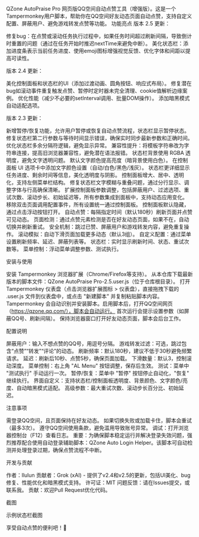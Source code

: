 QZone AutoPraise Pro
网页版QQ空间自动点赞工具（增强版）。这是一个Tampermonkey用户脚本，帮助你在QQ空间好友动态页面自动点赞，支持自定义配置、屏蔽用户、避免游戏转发点赞等功能。
功能亮点
版本 2.5 更新：

修复bug：在点赞或滚动任务执行过程中，如果任务时间超过刷新间隔，导致倒计时重置的问题（通过在任务开始时推迟nextTime来避免中断）。
美化状态栏：添加进度条表示当前任务进度、使用emoji图标增强视觉反馈、优化字体和间距以提高可读性。

版本 2.4 更新：

美化控制面板和状态栏的UI（添加过渡动画、圆角按钮、响应式布局）。
修复潜在bug如滚动事件重复触发点赞、暂停时定时器未完全清理、cookie值解析边缘案例。
优化性能（减少不必要的setInterval调用、批量DOM操作）。
添加暗黑模式自动适配选项。

版本 2.3 更新：

新增暂停/恢复功能，允许用户暂停或恢复自动点赞流程，状态栏显示暂停状态。
修复状态栏第二行参数与等待时间显示错误，确保实时同步最新参数和正确时间。
优化状态栏多余分隔符逻辑，避免显示异常。
兼容性提升：将模板字符串改为字符串连接，提高旧浏览器兼容性，避免潜在语法报错。
状态栏背景使用 RGBA 透明度，避免文字透明问题。
默认文字颜色提高亮度（暗背景使用白色）。
在控制面板 UI 选项卡中添加文字颜色设置（自动/白色/黑色/浅灰）。
状态栏更详细显示任务进度、剩余时间等信息，美化透明度与阴影。
控制面板增大、居中、透明化，支持左侧菜单栏结构。
修复状态栏文字模糊与重叠问题，通过分行显示、调整字体与行高确保清晰。
扩展控制面板参数调整，包括屏蔽用户、过滤选项、重试次数、滚动步长、初始延迟等，所有参数集成到面板中，支持动态应用变化。
移除双击页面调用配置事件，所有设置统一通过控制面板。
控制面板默认隐藏，通过点击浮动按钮打开。
自动点赞：每隔指定时间（默认180秒）刷新页面并点赞可见动态。
页面检测：通过点赞元素检测是否在好友动态页面，如果不在，自动切换并刷新重试。
安全机制：跳过已赞、屏蔽用户和游戏转发内容，避免重复操作。
滚动模拟：自动下滑页面加载更多动态（默认3组）。
自定义配置：通过菜单设置刷新频率、延迟、屏蔽列表等。
状态栏：实时显示刷新时间、状态、重试次数等。
菜单控制：浮动菜单调整参数、测试执行。

安装与使用

安装 Tampermonkey 浏览器扩展（Chrome/Firefox等支持）。
从本仓库下载最新版本的脚本文件：QZone AutoPraise Pro-2.5.user.js（位于仓库根目录）。
打开 Tampermonkey 仪表盘（点击浏览器扩展图标 > 仪表盘），直接拖拽下载的 .user.js 文件到仪表盘中，或点击 "新建脚本" 并复制粘贴脚本内容。
Tampermonkey 会自动识别并安装脚本。启用脚本后，打开QQ空间网页（https://qzone.qq.com/），脚本会自动运行。
首次运行会提示设置参数（如屏蔽QQ号、刷新间隔）。
保持浏览器窗口打开好友动态页面，脚本会后台工作。

配置说明

屏蔽用户：输入不想点赞的QQ号，用逗号分隔。
游戏转发过滤：可选，跳过包含“点赞”“转发”“评论”的动态。
刷新频率：默认180秒，建议不低于30秒避免频繁请求。
延迟：刷新后10秒、点赞5秒，确保页面加载。
下滑数量：默认3，控制滚动深度。
菜单控制：右上角 "AL Menu" 按钮调整，保存后生效。
测试：菜单中 "测试执行" 手动运行一次。
暂停/恢复：菜单中 "暂停" 按钮停止自动化，"恢复" 继续执行。
界面自定义：支持状态栏/控制面板透明度、背景颜色、文字颜色/亮度、自动暗黑模式适配。
高级参数：最大重试次数、滚动步长百分比、初始延迟。

注意事项

需登录QQ空间，且页面保持在好友动态。
如果切换失败或加载卡住，脚本会重试（最多3次）。
遵守QQ空间使用条款，避免滥用导致账号异常。
调试：打开浏览器控制台（F12）查看日志。
重要：为确保脚本稳定运行并解决登录失效问题，强烈推荐配合使用自动登录辅助脚本：QZone Auto Login Helper。该脚本可自动检测并处理登录过期，确保点赞流程不中断。

开发与贡献

作者：llulun
贡献者：Grok (xAI) - 提供了v2.4和v2.5的更新，包括UI美化、bug修复、性能优化和暗黑模式支持。
许可证：MIT
问题反馈：请在Issues提交，或联系我。
贡献：欢迎Pull Request优化代码。

截图

示例状态栏截图

享受自动点赞的便利吧！🚀
